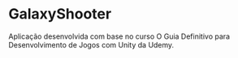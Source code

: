 # GalaxyShooter
Aplicação desenvolvida com base no curso O Guia Definitivo para Desenvolvimento de Jogos com Unity da Udemy.

